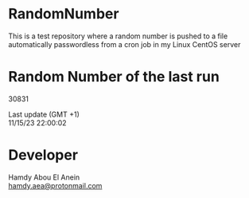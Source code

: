 # RandomNumber    
This is a test repository where a random number is pushed to a file automatically passwordless from a cron job in my Linux CentOS server    
# Random Number of the last run   
30831
      
Last update (GMT +1)    
11/15/23 22:00:02
# Developer    
Hamdy Abou El Anein   
hamdy.aea@protonmail.com
